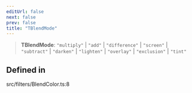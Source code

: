 ```yaml
---
editUrl: false
next: false
prev: false
title: "TBlendMode"
---
```


> **TBlendMode**: `"multiply"` \| `"add"` \| `"difference"` \| `"screen"` \| `"subtract"` \| `"darken"` \| `"lighten"` \| `"overlay"` \| `"exclusion"` \| `"tint"`

## Defined in

src/filters/BlendColor.ts:8

